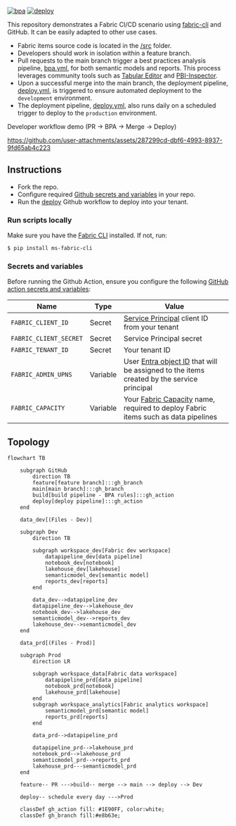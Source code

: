 [![bpa](https://github.com/RuiRomano/demos-cicd-salessense/actions/workflows/bpa.yml/badge.svg)](https://github.com/RuiRomano/demos-cicd-salessense/actions/workflows/bpa.yml) [![deploy](https://github.com/RuiRomano/demos-cicd-salessense/actions/workflows/deploy.yml/badge.svg)](https://github.com/RuiRomano/demos-cicd-salessense/actions/workflows/deploy.yml)


This repository demonstrates a Fabric CI/CD scenario using [fabric-cli](https://aka.ms/fabric-cli) and GitHub. It can be easily adapted to other use cases.  

- Fabric items source code is located in the [/src](/src/) folder.  
- Developers should work in isolation within a feature branch.  
- Pull requests to the main branch trigger a best practices analysis pipeline, [bpa.yml](./.github/workflows/bpa.yml), for both semantic models and reports. This process leverages community tools such as [Tabular Editor](https://github.com/TabularEditor/) and [PBI-Inspector](https://github.com/NatVanG/PBI-InspectorV2).  
- Upon a successful merge into the main branch, the deployment pipeline, [deploy.yml](./.github/workflows/deploy.yml), is triggered to ensure automated deployment to the `development` environment.  
- The deployment pipeline, [deploy.yml](./.github/workflows/deploy.yml), also runs daily on a scheduled trigger to deploy to the `production` environment.

Developer workflow demo (PR -> BPA -> Merge -> Deploy)

https://github.com/user-attachments/assets/287299cd-dbf6-4993-8937-9fd65ab4c223

## Instructions

- Fork the repo.
- Configure required [Github secrets and variables](#secrets-and-variables) in your repo.
- Run the [deploy](/.github/workflows/deploy.yml) Github workflow to deploy into your tenant.

### Run scripts locally

Make sure you have the [Fabric CLI](https://github.com/microsoft/fabric-cli) installed. If not, run:
```bash
$ pip install ms-fabric-cli
```

### Secrets and variables

Before running the Github Action, ensure you configure the following [GitHub action secrets and variables](https://docs.github.com/en/actions/security-for-github-actions/security-guides/using-secrets-in-github-actions):

| Name            | Type   | Value                |
|-----------------|--------|----------------------|
| `FABRIC_CLIENT_ID`       | Secret | [Service Principal](https://learn.microsoft.com/en-us/entra/identity-platform/howto-create-service-principal-portal) client ID from your tenant   |
| `FABRIC_CLIENT_SECRET`   | Secret | Service Principal secret |
| `FABRIC_TENANT_ID` | Secret | Your tenant ID |
| `FABRIC_ADMIN_UPNS` | Variable | User [Entra object ID](https://learn.microsoft.com/en-us/partner-center/account-settings/find-ids-and-domain-names#find-the-user-object-id) that will be assigned to the items created by the service principal |
| `FABRIC_CAPACITY` | Variable | Your [Fabric Capacity](https://learn.microsoft.com/en-us/fabric/admin/capacity-settings?tabs=power-bi-premium) name, required to deploy Fabric items such as data pipelines |

## Topology

```mermaid
flowchart TB

    subgraph GitHub
        direction TB
        feature[feature branch]:::gh_branch
        main[main branch]:::gh_branch
        build[build pipeline - BPA rules]:::gh_action
        deploy[deploy pipeline]:::gh_action        
    end

    data_dev[(Files - Dev)]

    subgraph Dev
        direction TB
        
        subgraph workspace_dev[Fabric dev workspace]
            datapipeline_dev[data pipeline]
            notebook_dev[notebook]
            lakehouse_dev[lakehouse]
            semanticmodel_dev[semantic model]
            reports_dev[reports]
        end     

        data_dev-->datapipeline_dev
        datapipeline_dev-->lakehouse_dev
        notebook_dev-->lakehouse_dev
        semanticmodel_dev-->reports_dev
        lakehouse_dev-->semanticmodel_dev
    end

    data_prd[(Files - Prod)]

    subgraph Prod
        direction LR
        
        subgraph workspace_data[Fabric data workspace]
            datapipeline_prd[data pipeline]
            notebook_prd[notebook]
            lakehouse_prd[lakehouse] 
        end
        subgraph workspace_analytics[Fabric analytics workspace]
            semanticmodel_prd[semantic model]
            reports_prd[reports]
        end        
                
        data_prd-->datapipeline_prd
        
        datapipeline_prd-->lakehouse_prd
        notebook_prd-->lakehouse_prd
        semanticmodel_prd-->reports_prd    
        lakehouse_prd---semanticmodel_prd
    end
    
    feature-- PR --->build-- merge --> main --> deploy --> Dev
    
    deploy-- schedule every day --->Prod

    classDef gh_action fill: #1E90FF, color:white;
    classDef gh_branch fill:#e8b63e;    

```
